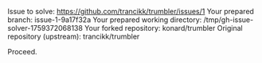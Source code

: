 Issue to solve: https://github.com/trancikk/trumbler/issues/1
Your prepared branch: issue-1-9a17f32a
Your prepared working directory: /tmp/gh-issue-solver-1759372068138
Your forked repository: konard/trumbler
Original repository (upstream): trancikk/trumbler

Proceed.